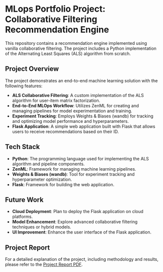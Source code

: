 # MLops Portfolio Project: Collaborative Filtering Recommendation Engine

This repository contains a recommendation engine implemented using vanilla collaborative filtering. The project includes a Python implementation of the Alternating Least Squares (ALS) algorithm from scratch.

## Project Overview

The project demonstrates an end-to-end machine learning solution with the following features:

- **ALS Collaborative Filtering**: A custom implementation of the ALS algorithm for user-item matrix factorization.
- **End-to-End MLOps Workflow**: Utilizes ZenML for creating and managing pipelines for model experimentation and training.
- **Experiment Tracking**: Employs Weights & Biases (wandb) for tracking and optimizing model performance and hyperparameters.
- **Flask Application**: A simple web application built with Flask that allows users to receive recommendations based on their ID.

## Tech Stack

- **Python**: The programming language used for implementing the ALS algorithm and pipeline components.
- **ZenML**: Framework for managing machine learning pipelines.
- **Weights & Biases (wandb)**: Tool for experiment tracking and hyperparameter optimization.
- **Flask**: Framework for building the web application.

## Future Work

- **Cloud Deployment**: Plan to deploy the Flask application on cloud platforms.
- **Model Enhancement**: Explore advanced collaborative filtering techniques or hybrid models.
- **UI Improvement**: Enhance the user interface of the Flask application.

## Project Report

For a detailed explanation of the project, including methodology and results, please refer to the [Project Report PDF]([link-to-your-report.pdf](https://drive.google.com/file/d/1cXU7dM8-ol7cc30IUUbflw77BQXSO6Iv/view?usp=sharing)).
